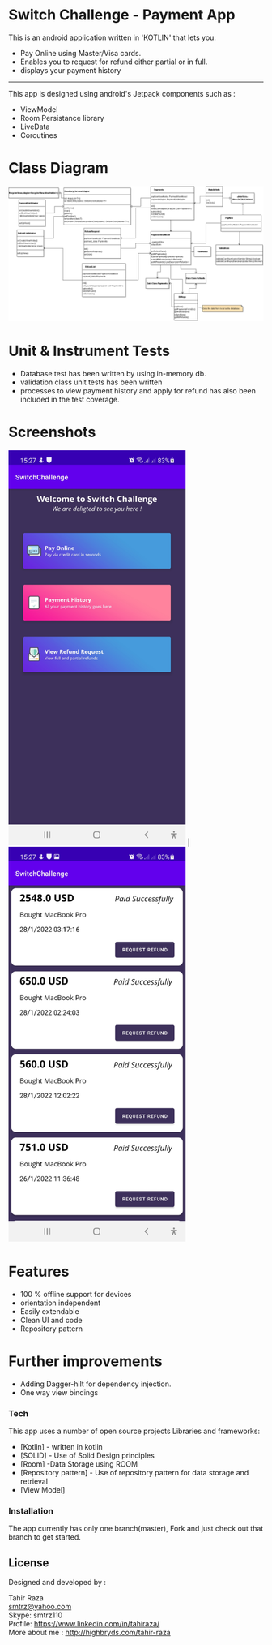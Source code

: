 # Switch Challenge - Payment App

This is an android application written in 'KOTLIN' that lets you:

- Pay Online using Master/Visa cards.
- Enables you to request for refund either partial or in full.
- displays your payment history
---
This app is designed using android's Jetpack components such as :

- ViewModel
- Room Persistance library
- LiveData
- Coroutines

# Class Diagram
<img src="class_diagram.png" alt="class_diagram"/>

# Unit & Instrument Tests
- Database test has been written by using in-memory db.
- validation class unit tests has been written
- processes to view payment history and apply for refund has also been included in the test coverage.

# Screenshots

<img src="1.jpg" alt="drawing" width="350"/>  |  <img src="2.jpg" alt="drawing" width="350"/>



# Features

- 100 % offline support for devices
- orientation independent
- Easily extendable
- Clean UI and code
- Repository pattern

# Further improvements
- Adding Dagger-hilt for dependency injection.
- One way view bindings

### Tech

This app uses a number of open source projects Libraries and frameworks:

* [Kotlin] - written in kotlin
* [SOLID] - Use of Solid Design principles
* [Room] -Data Storage using ROOM
* [Repository pattern] - Use of repository pattern for data storage and retrieval
* [View Model]


### Installation

The app currently has only one branch(master), Fork and just check out that branch to get started.


License
----
Designed and developed by :

Tahir Raza<br/>
smtrz@yahoo.com<br/>
Skype: smtrz110<br/>
Profile: https://www.linkedin.com/in/tahiraza/<br/>
More about me : http://highbryds.com/tahir-raza

